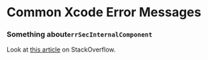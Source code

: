 # Common Xcode Error Messages

### Something about`errSecInternalComponent` 

Look at [this article](https://stackoverflow.com/questions/24023639/xcode-command-usr-bin-codesign-failed-with-exit-code-1-errsecinternalcomponen) on StackOverflow.
